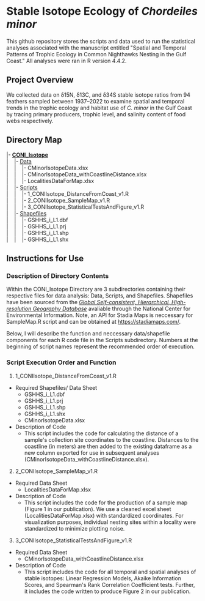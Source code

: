 # Stable Isotope Ecology of _Chordeiles minor_

This github repository stores the scripts and data used to run the statistical analyses associated with the manuscript entitled "Spatial and Temporal Patterns of Trophic Ecology in Common Nighthawks Nesting in the Gulf Coast." All analyses were ran in R version 4.4.2.

## Project Overview
We collected data on δ15N, δ13C, and δ34S stable isotope ratios from 94 feathers sampled between 1937–2022 to examine spatial and temporal trends in the trophic ecology and habitat use of _C. minor_ in the Gulf Coast by tracing primary producers, trophic level, and salinity content of food webs respectively. 

## Directory Map

|- **<ins>CONI_Isotope</ins>** <br />
|    |- <ins>Data</ins> <br />
|    |    |- CMinorIsotopeData.xlsx <br />
|    |    |- CMinorIsotopeData_withCoastlineDistance.xlsx <br />
|    |    |- LocalitiesDataForMap.xlsx <br />
|    |- <ins>Scripts</ins> <br />
|    |    |- 1_CONIIsotope_DistanceFromCoast_v1.R <br />
|    |    |- 2_CONIIsotope_SampleMap_v1.R <br />
|    |    |- 3_CONIIsotope_StatisticalTestsAndFigure_v1.R <br />
|    |- <ins>Shapefiles</ins> <br />
|    |    |- GSHHS_i_L1.dbf <br />
|    |    |- GSHHS_i_L1.prj <br />
|    |    |- GSHHS_i_L1.shp <br />
|    |    |- GSHHS_i_L1.shx <br /> 

## Instructions for Use

### Description of Directory Contents 
Within the CONI_Isotope Directory are 3 subdirectories containing their respective files for data analysis: Data, Scripts, and Shapefiles. Shapefiles have been sourced from the [_Global Self-consistent, Hierarchical, High-resolution Geography Database_](https://www.ngdc.noaa.gov/mgg/shorelines/) avaliable through the National Center for Environmental Information. Note, an API for Stadia Maps is neccessary for SampleMap.R script and can be obtained at https://stadiamaps.com/.

Below, I will describe the function and neccessary data/shapefile components for each R code file in the Scripts subdirectory. Numbers at the beginning of script names represent the recommended order of execution. 

### Script Execution Order and Function
1. 1_CONIIsotope_DistanceFromCoast_v1.R
  - Required Shapefiles/ Data Sheet
      - GSHHS_i_L1.dbf
      - GSHHS_i_L1.prj
      - GSHHS_i_L1.shp
      - GSHHS_i_L1.shx
      - CMinorIsotopeData.xlsx
  - Description of Code
      - This script includes the code for calculating the distance of a sample's collection site coordinates to the coastline. Distances to the coastline (in meters) are then added to the existing dataframe as a new column exported for use in subsequent analyses (CMinorIsotopeData_withCoastlineDistance.xlsx).
2. 2_CONIIsotope_SampleMap_v1.R
  - Required Data Sheet
      - LocalitiesDataForMap.xlsx
  - Description of Code
      - This script includes the code for the production of a sample map (Figure 1 in our publication). We use a cleaned excel sheet (LocalitiesDataForMap.xlsx) with standardized coordinates. For visualization purposes, individual nesting sites within a locality were standardized to minimize plotting noise.
3. 3_CONIIsotope_StatisticalTestsAndFigure_v1.R
  - Required Data Sheet
      - CMinorIsotopeData_withCoastlineDistance.xlsx
  - Description of Code
      - This script includes the code for all temporal and spatial analyses of stable isotopes: Linear Regression Models, Akaike Information Scores, and Spearman's Rank Correlation Coefficient tests. Further, it includes the code written to produce Figure 2 in our publication.
